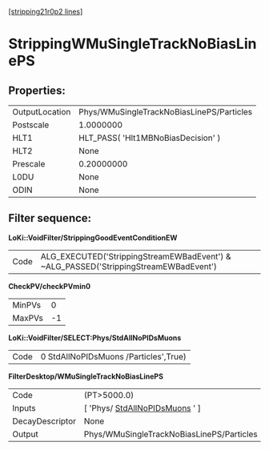 [[stripping21r0p2 lines]](./stripping21r0p2-ew)

# StrippingWMuSingleTrackNoBiasLinePS

## Properties:

|                |                                           |
|----------------|-------------------------------------------|
| OutputLocation | Phys/WMuSingleTrackNoBiasLinePS/Particles |
| Postscale      | 1.0000000                                 |
| HLT1           | HLT_PASS( 'Hlt1MBNoBiasDecision' )        |
| HLT2           | None                                      |
| Prescale       | 0.20000000                                |
| L0DU           | None                                      |
| ODIN           | None                                      |

## Filter sequence:

**LoKi::VoidFilter/StrippingGoodEventConditionEW**

|      |                                                                                       |
|------|---------------------------------------------------------------------------------------|
| Code | ALG_EXECUTED('StrippingStreamEWBadEvent') & \~ALG_PASSED('StrippingStreamEWBadEvent') |

**CheckPV/checkPVmin0**

|        |     |
|--------|-----|
| MinPVs | 0   |
| MaxPVs | -1  |

**LoKi::VoidFilter/SELECT:Phys/StdAllNoPIDsMuons**

|      |                                       |
|------|---------------------------------------|
| Code | 0 StdAllNoPIDsMuons /Particles',True) |

**FilterDesktop/WMuSingleTrackNoBiasLinePS**

|                 |                                                                         |
|-----------------|-------------------------------------------------------------------------|
| Code            | (PT\>5000.0)                                                            |
| Inputs          | [ 'Phys/ [StdAllNoPIDsMuons](./stripping21r0p2-stdallnopidsmuons) ' ] |
| DecayDescriptor | None                                                                    |
| Output          | Phys/WMuSingleTrackNoBiasLinePS/Particles                               |
